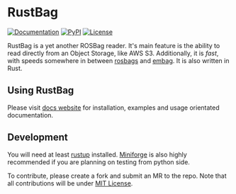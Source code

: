 # RustBag
[![Documentation](https://img.shields.io/badge/docs-passing-green)](https://balbok0.github.io/rustbag/)
[![PyPI](https://img.shields.io/pypi/dm/rustbag?color=00ADD4)](https://pypi.org/project/rustbag/)
[![License](https://img.shields.io/github/license/balbok0/rustbag)](./LICENSE)

RustBag is a yet another ROSBag reader. It's main feature is the ability to read directly from an Object Storage, like AWS S3.
Additionally, it is *fast*, with speeds somewhere in between [rosbags](https://ternaris.gitlab.io/rosbags/) and [embag](https://github.com/embarktrucks/embag).
It is also written in Rust.

## Using RustBag
Please visit [docs website](https://balbok0.github.io/rustbag) for installation, examples and usage orientated documentation.

## Development
You will need at least [rustup](https://rustup.rs/) installed. [Miniforge](https://github.com/conda-forge/miniforge?tab=readme-ov-file#download) is also highly recommended if you are planning on testing from python side.

To contribute, please create a fork and submit an MR to the repo. Note that all contributions will be under [MIT License](./LICENSE).
